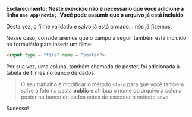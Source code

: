 **Esclarecimento: Neste exercício não é necessário que você adicione a linha `use App\Movie;`. Você pode assumir que o arquivo já está incluído**

Desta vez, o filme validado e salvo já está armado... nós já fizemos.

Nesse caso, consideraremos que o campo a seguir também está incluído no formulário para inserir um filme:

```html
<input type = "file" name = "poster">
```

Por sua vez, uma coluna, também chamada de poster, foi adicionada à tabela de filmes no banco de dados.

> O seu trabalho é modificar o método `store` para que você também salve a foto na pasta **public** e atribua o nome do arquivo à coluna poster no banco de dados antes de executar o método save.

Sucesso!